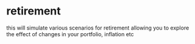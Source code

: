<!-- Created by mkdoc DO NOT EDIT. -->

# retirement

this will simulate various scenarios for retirement allowing you to explore the
effect of changes in your portfolio, inflation etc

